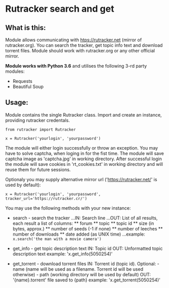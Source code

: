 # Rutracker search and get

## What is this:
Module allows communicating with <htps://rutracker.net> (mirror of rutracker.org). You can search the tracker, get topic info text and download torrent files. Module should work with rutracker.org or any other official mirror.

**Module works with Python 3.6** and utilises the following 3-rd party modules:
* Requests
* Beautiful Soup

## Usage:
Module contains the single Rutracker class. Import and create an instance, providing rutracker credentals.

```
from rutracker import Rutracker

x = Rutracker('yourlogin', 'yourpassword')
```

The module will either login successfully or throw an exception.
You may have to solve captcha, when loging in for the fist time. The module will save captcha image as 'captcha.jpg' in working directory.
After successful login the module will save cookies in 'rt_cookies.txt' in working directory and will reuse them for future sessions.

Optionaly you may supply alternative mirror url ('https://rutracker.net/' is used by default):
    
`x = Rutracker('yourlogin', 'yourpassword', tracker_url='https://rutracker.cr/')`

You may use the following methods with your new instance:
* search - search the tracker
...IN: Search line
...OUT: List of all results, each result a list of columns:
** forum
** topic
** topic id
** size (in bytes, approx.)
** number of seeds (-1 if none)
** number of leeches
** number of downloads
** date added (as UNIX time)
...example: `x.search('the man with a movie camera')`

* get_info - get topic description text
        IN: Topic id
        OUT: Unformatted topic description text
	example: 'x.get_info(5050254)'

* get_torrent - download torrent files
	IN: Torrent id (topic id).
	Optional: 
		- name (name will be used as a filename. Torrent id will be used otherwise)
		- path (working directory will be used by default)
        OUT: '{name}.torrent' file saved to {path}
		example: 'x.get_torrent(5050254)'
